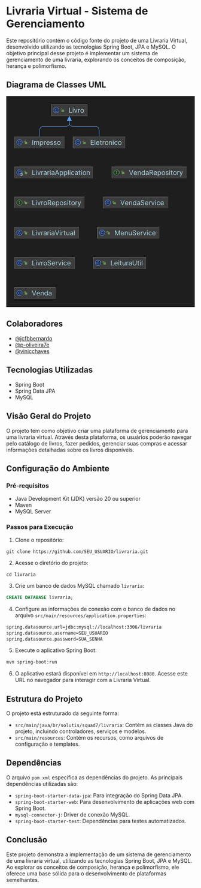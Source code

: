 
# Livraria Virtual - Sistema de Gerenciamento

Este repositório contém o código fonte do projeto de uma Livraria Virtual, desenvolvido utilizando as tecnologias Spring Boot, JPA e MySQL. O objetivo principal desse projeto é implementar um sistema de gerenciamento de uma livraria, explorando os conceitos de composição, herança e polimorfismo.

## Diagrama de Classes UML

![Diagrama de Classes](src/diagrama.png)


## Colaboradores

- [@jcfbbernardo](https://github.com/jcfbbernardo)
- [@p-oliveira7e](https://github.com/p-oliveira7e)
- [@vinicchaves](https://github.com/vinicchaves)

## Tecnologias Utilizadas

- Spring Boot
- Spring Data JPA
- MySQL

## Visão Geral do Projeto

O projeto tem como objetivo criar uma plataforma de gerenciamento para uma livraria virtual. Através desta plataforma, os usuários poderão navegar pelo catálogo de livros, fazer pedidos, gerenciar suas compras e acessar informações detalhadas sobre os livros disponíveis.

## Configuração do Ambiente

### Pré-requisitos

- Java Development Kit (JDK) versão 20 ou superior
- Maven
- MySQL Server

### Passos para Execução

1. Clone o repositório:

```
git clone https://github.com/SEU_USUARIO/livraria.git
```

2. Acesse o diretório do projeto:

```
cd livraria
```

3. Crie um banco de dados MySQL chamado `livraria`:

```sql
CREATE DATABASE livraria;
```

4. Configure as informações de conexão com o banco de dados no arquivo `src/main/resources/application.properties`:

```properties
spring.datasource.url=jdbc:mysql://localhost:3306/livraria
spring.datasource.username=SEU_USUARIO
spring.datasource.password=SUA_SENHA
```

5. Execute o aplicativo Spring Boot:

```bash
mvn spring-boot:run
```

6. O aplicativo estará disponível em `http://localhost:8080`. Acesse este URL no navegador para interagir com a Livraria Virtual.

## Estrutura do Projeto

O projeto está estruturado da seguinte forma:

- `src/main/java/br/solutis/squad7/livraria`: Contém as classes Java do projeto, incluindo controladores, serviços e modelos.
- `src/main/resources`: Contém os recursos, como arquivos de configuração e templates.

## Dependências

O arquivo `pom.xml` especifica as dependências do projeto. As principais dependências utilizadas são:

- `spring-boot-starter-data-jpa`: Para integração do Spring Data JPA.
- `spring-boot-starter-web`: Para desenvolvimento de aplicações web com Spring Boot.
- `mysql-connector-j`: Driver de conexão MySQL.
- `spring-boot-starter-test`: Dependências para testes automatizados.

## Conclusão

Este projeto demonstra a implementação de um sistema de gerenciamento de uma livraria virtual, utilizando as tecnologias Spring Boot, JPA e MySQL. Ao explorar os conceitos de composição, herança e polimorfismo, ele oferece uma base sólida para o desenvolvimento de plataformas semelhantes.
